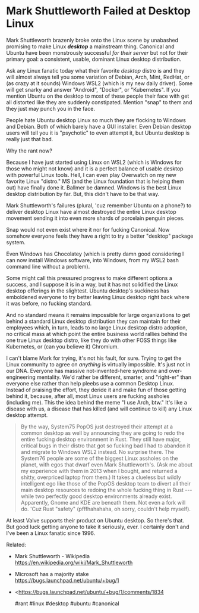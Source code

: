 # Mark Shuttleworth Failed at Desktop Linux

Mark Shuttleworth brazenly broke onto the Linux scene by unabashed
promising to make Linux ***desktop*** a mainstream thing. Canonical and
Ubuntu have been monstrously successful *for their server* but not for
their primary goal: a consistent, usable, dominant Linux desktop
distribution.

Ask any Linux fanatic today what their favorite *desktop* distro is and
they will almost always tell you some variation of Debian, Arch, Mint,
RedHat, or (as crazy at it sounds) Windows WSL2 (which is my new daily
driver). Some will get snarky and answer "Android", "Docker", or
"Kubernetes". If you mention Ubuntu on the desktop to most of these
people their face with get all distorted like they are suddenly
constipated. Mention "snap" to them and they just may punch you in the
face.

People hate Ubuntu desktop Linux so much they are flocking to Windows
and Debian. Both of which barely have a GUI installer. Even Debian
desktop users will tell you it is "psychotic" to even attempt it, but
Ubuntu desktop is really just that bad.

Why the rant now?

Because I have just started using Linux on WSL2 (which is Windows for
those who might not know) and it is a perfect balance of usable desktop
with powerful Linux tools. Hell, I can even play Overwatch on my new
favorite Linux "distro." MS (and the Linux foundation that is helping
them out) have finally done it. Ballmer be damned. Windows is the best
Linux desktop distribution by far. But, this didn't have to be that way.

Mark Shuttleworth's failures (plural, 'cuz remember Ubuntu on a phone?)
to deliver desktop Linux have almost destroyed the entire Linux desktop
movement sending it into even more shards of porcelain penguin pieces.

Snap would not even exist where it nor for fucking Canonical. Now
somehow everyone feels they have a right to try a better "desktop"
package system. 

Even Windows has Chocolatey (which is pretty damn good considering I can
now install Windows software, into Windows, from my WSL2 bash command
line without a problem). 

Some might call this pressured progress to make different options a
success, and I suppose it is in a way, but it has not solidified the
Linux desktop offerings in the slightest. Ubuntu desktop's suckiness has
emboldened everyone to try better leaving Linux desktop right back where
it was before, no fucking standard. 

And no standard means it remains impossible for large organizations to
get behind a standard Linux desktop distribution they can maintain for
their employees which, in turn, leads to no large Linux desktop distro
adoption, no critical mass at which point the entire business world
rallies behind the one true Linux desktop distro, like they do with
other FOSS things like Kubernetes, or (can you believe it) Chromium.

I can't blame Mark for trying, it's not his fault, for sure. Trying to
get the Linux community to agree on *anything* is virtually impossible.
It's just not in our DNA. Everyone has massive not-invented-here
syndrome and over-engineering mentality. We'd rather be different,
smarter, and "right-er" than everyone else rather than help pleebs use a
common Desktop Linux. Instead of praising the effort, they deride it
and make fun of those getting behind it, because, after all, most Linux
users are fucking assholes (including me). This the idea behind the meme
"I use Arch, btw." It's like a disease with us, a disease that has
killed (and will continue to kill) any Linux desktop attempt.

> By the way, System75 PopOS just destroyed their attempt at a common
> desktop as well by announcing they are going to redo the entire
> fucking desktop environment in Rust. They still have major, critical
> bugs in their distro that got so fucking bad I had to abandon it and
> migrate to Windows WSL2 instead. No surprise there. The System76
> people are some of the biggest Linux assholes on the planet, with egos
> that dwarf even Mark Shuttleworth's. (Ask me about my experience with
> them in 2013 when I bought, and returned a shitty, overpriced laptop
> from them.) It takes a clueless but wildly intelligent ego like those
> of the PopOS desktop team to divert all their main desktop resources
> to redoing the whole fucking thing in Rust --- while two perfectly
> good desktop environments already exist. Apparently, Gnome and KDE are
> beneath them. Not even a fork will do. 'Cuz Rust "safety"
> (pfffhahahaha, oh sorry, couldn't help myself).

At least Valve supports their product on Ubuntu desktop. So there's
that. But good luck getting anyone to take it seriously, ever. I
certainly don't and I've been a Linux fanatic since 1996.

Related:

* Mark Shuttleworth - Wikipedia  
  <https://en.wikipedia.org/wiki/Mark_Shuttleworth>
* Microsoft has a majority stake  
  <https://bugs.launchpad.net/ubuntu/+bug/1>
* <https://bugs.launchpad.net/ubuntu/+bug/1/comments/1834

    #rant #linux #desktop #ubuntu #canonical
